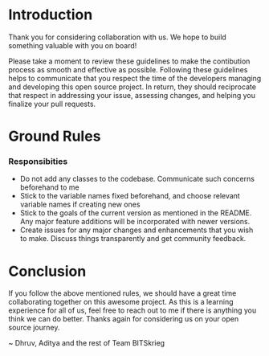 # Introduction

Thank you for considering collaboration with us. We hope to build something valuable with you on board!

Please take a moment to review these guidelines to make the contibution process as smooth and effective as possible. Following these guidelines helps to communicate that you respect the time of the developers managing and developing this open source project. In return, they should reciprocate that respect in addressing your issue, assessing changes, and helping you finalize your pull requests.

# Ground Rules

### Responsibities
<ul>
<li>Do not add any classes to the codebase. Communicate such concerns beforehand to me</li>
<li>Stick to the variable names fixed beforehand, and choose relevant variable names if creating new ones</li>
<li>Stick to the goals of the current version as mentioned in the README. Any major feature additions will be incorporated with newer versions.</li>
<li>Create issues for any major changes and enhancements that you wish to make. Discuss things transparently and get community feedback.</li>
</ul>



# Conclusion
If you follow the above mentioned rules, we should have a great time collaborating together on this awesome project. As this is a learning experience for all of us, feel free to reach out to me if there is anything you think we can do better. Thanks again for considering us on your open source journey.

~ Dhruv, Aditya and the rest of Team BITSkrieg
